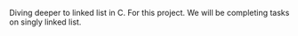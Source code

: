 Diving deeper  to linked list in C. For this project.
We will be completing tasks on singly linked list.

